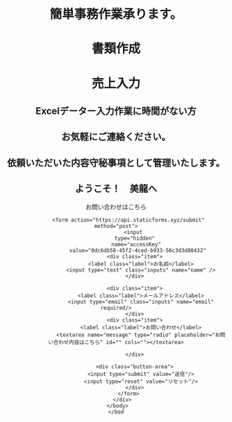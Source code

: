 <!DOCTYPE html>
<html lang="ja">
    <head>
        <meta charset="utf-8">
        <title>仕事承ります。</title>
        <link rel="stylesheet" href="css/style.css">
    </head>
    <body>
        <header>
            <div class="contact-form">
                    <h1>簡単事務作業承ります。</h1>
                    <h1>書類作成</h1>
                    <h1>売上入力</h1>
                </div>
                <div class="head_item">
                </div>
            </div>
            <h2>Excelデーター入力作業に時間がない方</h2>
            <h2>お気軽にご連絡ください。</h2>
            <h2>依頼いただいた内容守秘事項として管理いたします。</h2>
            <div class="cpntainer">
                <div class="item01">
             <main>
                <h2>ようこそ！　美龍へ</h2>
             </main
        </header>
        <link rel="stylesheet" href="style.css"/>
     <body>
        <div class="contact-form">
            <p class="title">お問い合わせはこちら</p>

            <form action="https://api.staticforms.xyz/submit" method="post">
                <input 
                type="hidden"
                 name="accessKey"
                  value="0dc6db58-45f2-4ced-b933-56c3d3d80432"
                <div class="item">
                    <label class="label">お名前</label>
                    <input type="text" class="inputs" name="name" />
                </div>

                <div class="item">
                    <label class="label">メールアドレス</label>
                    <input type="email" class="inputs" name="email" required/>
                </div>
                <div class="item">
                    <label class="label">お問い合わせ</label>
                    <textarea name="message" type="radio" placeholder="お問い合わせ内容はこちら" id="" cols=""></textarea>

                </div>

                <div class="button-area">
                    <input type="submit" value="送信"/>
                    <input type="reset" value="リセット"/>
                </div>
            </form>
        </div>
     </body>
    </bod

</html>

